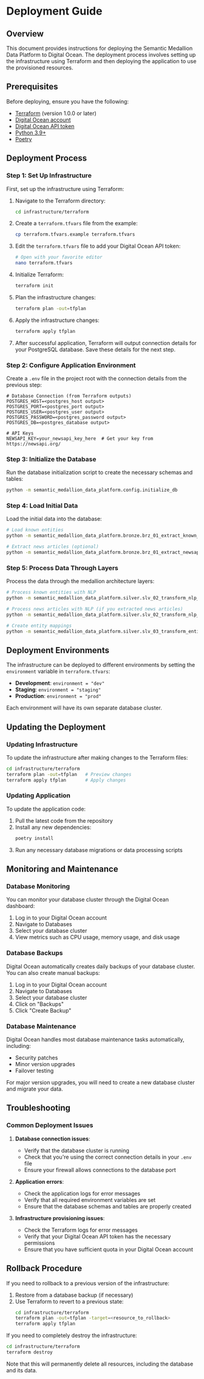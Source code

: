 # Deployment Guide

## Overview

This document provides instructions for deploying the Semantic Medallion Data Platform to Digital Ocean. The deployment process involves setting up the infrastructure using Terraform and then deploying the application to use the provisioned resources.

## Prerequisites

Before deploying, ensure you have the following:

- [Terraform](https://www.terraform.io/downloads.html) (version 1.0.0 or later)
- [Digital Ocean account](https://www.digitalocean.com/)
- [Digital Ocean API token](https://cloud.digitalocean.com/account/api/tokens)
- [Python 3.9+](https://www.python.org/downloads/)
- [Poetry](https://python-poetry.org/docs/#installation)

## Deployment Process

### Step 1: Set Up Infrastructure

First, set up the infrastructure using Terraform:

1. Navigate to the Terraform directory:
   ```bash
   cd infrastructure/terraform
   ```

2. Create a `terraform.tfvars` file from the example:
   ```bash
   cp terraform.tfvars.example terraform.tfvars
   ```

3. Edit the `terraform.tfvars` file to add your Digital Ocean API token:
   ```bash
   # Open with your favorite editor
   nano terraform.tfvars
   ```

4. Initialize Terraform:
   ```bash
   terraform init
   ```

5. Plan the infrastructure changes:
   ```bash
   terraform plan -out=tfplan
   ```

6. Apply the infrastructure changes:
   ```bash
   terraform apply tfplan
   ```

7. After successful application, Terraform will output connection details for your PostgreSQL database. Save these details for the next step.

### Step 2: Configure Application Environment

Create a `.env` file in the project root with the connection details from the previous step:

```
# Database Connection (from Terraform outputs)
POSTGRES_HOST=<postgres_host output>
POSTGRES_PORT=<postgres_port output>
POSTGRES_USER=<postgres_user output>
POSTGRES_PASSWORD=<postgres_password output>
POSTGRES_DB=<postgres_database output>

# API Keys
NEWSAPI_KEY=your_newsapi_key_here  # Get your key from https://newsapi.org/
```

### Step 3: Initialize the Database

Run the database initialization script to create the necessary schemas and tables:

```bash
python -m semantic_medallion_data_platform.config.initialize_db
```

### Step 4: Load Initial Data

Load the initial data into the database:

```bash
# Load known entities
python -m semantic_medallion_data_platform.bronze.brz_01_extract_known_entities --raw_data_filepath data/known_entities/

# Extract news articles (optional)
python -m semantic_medallion_data_platform.bronze.brz_01_extract_newsapi --days_back 7
```

### Step 5: Process Data Through Layers

Process the data through the medallion architecture layers:

```bash
# Process known entities with NLP
python -m semantic_medallion_data_platform.silver.slv_02_transform_nlp_known_entities

# Process news articles with NLP (if you extracted news articles)
python -m semantic_medallion_data_platform.silver.slv_02_transform_nlp_newsapi

# Create entity mappings
python -m semantic_medallion_data_platform.silver.slv_03_transform_entity_to_entity_mapping
```

## Deployment Environments

The infrastructure can be deployed to different environments by setting the `environment` variable in `terraform.tfvars`:

- **Development**: `environment = "dev"`
- **Staging**: `environment = "staging"`
- **Production**: `environment = "prod"`

Each environment will have its own separate database cluster.

## Updating the Deployment

### Updating Infrastructure

To update the infrastructure after making changes to the Terraform files:

```bash
cd infrastructure/terraform
terraform plan -out=tfplan   # Preview changes
terraform apply tfplan       # Apply changes
```

### Updating Application

To update the application code:

1. Pull the latest code from the repository
2. Install any new dependencies:
   ```bash
   poetry install
   ```
3. Run any necessary database migrations or data processing scripts

## Monitoring and Maintenance

### Database Monitoring

You can monitor your database cluster through the Digital Ocean dashboard:

1. Log in to your Digital Ocean account
2. Navigate to Databases
3. Select your database cluster
4. View metrics such as CPU usage, memory usage, and disk usage

### Database Backups

Digital Ocean automatically creates daily backups of your database cluster. You can also create manual backups:

1. Log in to your Digital Ocean account
2. Navigate to Databases
3. Select your database cluster
4. Click on "Backups"
5. Click "Create Backup"

### Database Maintenance

Digital Ocean handles most database maintenance tasks automatically, including:

- Security patches
- Minor version upgrades
- Failover testing

For major version upgrades, you will need to create a new database cluster and migrate your data.

## Troubleshooting

### Common Deployment Issues

1. **Database connection issues**:
   - Verify that the database cluster is running
   - Check that you're using the correct connection details in your `.env` file
   - Ensure your firewall allows connections to the database port

2. **Application errors**:
   - Check the application logs for error messages
   - Verify that all required environment variables are set
   - Ensure that the database schemas and tables are properly created

3. **Infrastructure provisioning issues**:
   - Check the Terraform logs for error messages
   - Verify that your Digital Ocean API token has the necessary permissions
   - Ensure that you have sufficient quota in your Digital Ocean account

## Rollback Procedure

If you need to rollback to a previous version of the infrastructure:

1. Restore from a database backup (if necessary)
2. Use Terraform to revert to a previous state:
   ```bash
   cd infrastructure/terraform
   terraform plan -out=tfplan -target=<resource_to_rollback>
   terraform apply tfplan
   ```

If you need to completely destroy the infrastructure:

```bash
cd infrastructure/terraform
terraform destroy
```

Note that this will permanently delete all resources, including the database and its data.
